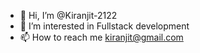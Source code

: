 - 👋 Hi, I’m @Kiranjit-2122
- 👀 I’m interested in Fullstack development
- 📫 How to reach me kiranjit@gmail.com

<!---
Kiranjit-2122/Kiranjit-2122 is a ✨ special ✨ repository because its `README.md` (this file) appears on your GitHub profile.
You can click the Preview link to take a look at your changes.
--->
